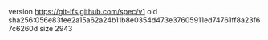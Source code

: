 version https://git-lfs.github.com/spec/v1
oid sha256:056e83fee2a15a62a24b11b8e0354d473e37605911ed74761ff8a23f67c6260d
size 2943
